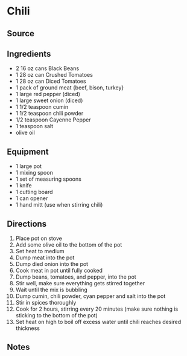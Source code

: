 ---
---

# Chili

## Source

## Ingredients

- 2 16 oz cans Black Beans
- 1 28 oz can Crushed Tomatoes
- 1 28 oz can Diced Tomatoes
- 1 pack of ground meat {beef, bison, turkey}
- 1 large red pepper (diced)
- 1 large sweet onion (diced)
- 1 1/2 teaspoon cumin
- 1 1/2 teaspoon chili powder
- 1/2 teaspoon Cayenne Pepper
- 1 teaspoon salt
- olive oil

## Equipment

- 1 large pot
- 1 mixing spoon
- 1 set of measuring spoons
- 1 knife
- 1 cutting board
- 1 can opener
- 1 hand mitt (use when stirring chili)

## Directions

1. Place pot on stove
1. Add some olive oil to the bottom of the pot
1. Set heat to medium
1. Dump meat into the pot
1. Dump died onion into the pot
1. Cook meat in pot until fully cooked
1. Dump beans, tomatoes, and pepper, into the pot
1. Stir well, make sure everything gets stirred together
1. Wait until the mix is bubbling
1. Dump cumin, chili powder, cyan pepper and salt into the pot
1. Stir in spices thoroughly
1. Cook for 2 hours, stirring every 20 minutes (make sure nothing is sticking to the bottom of the pot)
1. Set heat on high to boil off excess water until chili reaches desired thickness

## Notes
